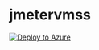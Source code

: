 # jmetervmss

[![Deploy to Azure](https://aka.ms/deploytoazurebutton)](https://portal.azure.com/#create/Microsoft.Template/uri/https%3A%2F%2Fraw.githubusercontent.com%2Fmiguelangelopereira%2Fjmetervmss%2Fmain%2Fjmeter-vmss.json) 
